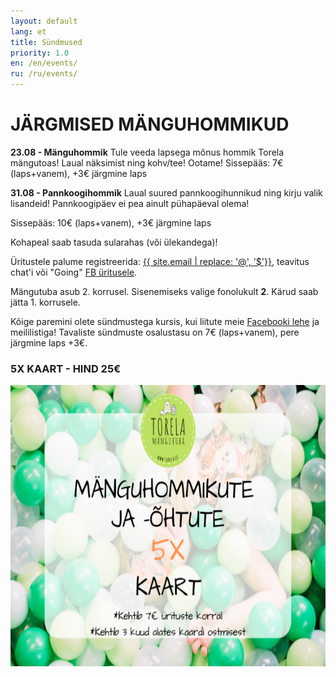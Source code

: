 ```yaml
---
layout: default
lang: et
title: Sündmused
priority: 1.0
en: /en/events/
ru: /ru/events/
---
```

# JÄRGMISED MÄNGUHOMMIKUD

**23.08 - Mänguhommik**
Tule veeda lapsega mõnus hommik Torela mängutoas! Laual näksimist ning kohv/tee!
Ootame!
Sissepääs: 7€ (laps+vanem), +3€ järgmine laps


**31.08 - Pannkoogihommik**
Laual suured pannkoogihunnikud ning kirju valik lisandeid! 
Pannkoogipäev ei pea ainult pühapäeval olema! 

Sissepääs: 10€ (laps+vanem), +3€ järgmine laps

Kohapeal saab tasuda sularahas (või ülekandega)!

Üritustele palume registreerida: [{{ site.email | replace: '@', '$'}}](mailto), teavitus chat'i või "Going" [FB üritusele](https://www.facebook.com/pg/Torelamangutuba/events/).

Mängutuba asub 2. korrusel. Sisenemiseks valige fonolukult **2**. Kärud saab jätta 1. korrusele.
 
Kõige paremini olete sündmustega kursis, kui liitute meie [Facebooki lehe](https://www.facebook.com/Torelamangutuba/events/) ja meililistiga! 
Tavaliste sündmuste osalustasu on 7€ (laps+vanem), pere järgmine laps +3€. 


### 5X KAART - HIND 25€


<img alt="5xkaart" src="5x-kaart.png" height="450">




